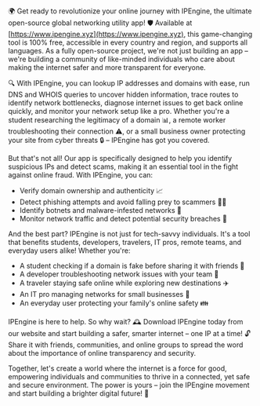 🌍 Get ready to revolutionize your online journey with IPEngine, the ultimate open-source global networking utility app! 🛡️ Available at [https://www.ipengine.xyz](https://www.ipengine.xyz), this game-changing tool is 100% free, accessible in every country and region, and supports all languages. As a fully open-source project, we're not just building an app – we're building a community of like-minded individuals who care about making the internet safer and more transparent for everyone.

🔍 With IPEngine, you can lookup IP addresses and domains with ease, run DNS and WHOIS queries to uncover hidden information, trace routes to identify network bottlenecks, diagnose internet issues to get back online quickly, and monitor your network setup like a pro. Whether you're a student researching the legitimacy of a domain 📊, a remote worker troubleshooting their connection ⚠️, or a small business owner protecting your site from cyber threats 🔒 – IPEngine has got you covered.

But that's not all! Our app is specifically designed to help you identify suspicious IPs and detect scams, making it an essential tool in the fight against online fraud. With IPEngine, you can:

* Verify domain ownership and authenticity 📈
* Detect phishing attempts and avoid falling prey to scammers 👮‍♂️
* Identify botnets and malware-infested networks 🔴
* Monitor network traffic and detect potential security breaches 🚨

And the best part? IPEngine is not just for tech-savvy individuals. It's a tool that benefits students, developers, travelers, IT pros, remote teams, and everyday users alike! Whether you're:

* A student checking if a domain is fake before sharing it with friends 📢
* A developer troubleshooting network issues with your team 👥
* A traveler staying safe online while exploring new destinations ✈️
* An IT pro managing networks for small businesses 💼
* An everyday user protecting your family's online safety 👪

IPEngine is here to help. So why wait? 🕰️ Download IPEngine today from our website and start building a safer, smarter internet – one IP at a time! 🔓 Share it with friends, communities, and online groups to spread the word about the importance of online transparency and security.

Together, let's create a world where the internet is a force for good, empowering individuals and communities to thrive in a connected, yet safe and secure environment. The power is yours – join the IPEngine movement and start building a brighter digital future! 💫